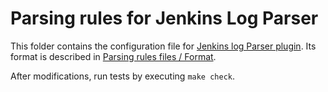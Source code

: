 # Parsing rules for Jenkins Log Parser

This folder contains the configuration file for [Jenkins log Parser plugin](https://plugins.jenkins.io/log-parser/#plugin-content-parsing-rules-files).
Its format is described in [Parsing rules files / Format](https://plugins.jenkins.io/log-parser/#plugin-content-parsing-rules-files).

After modifications, run tests by executing `make check`.
